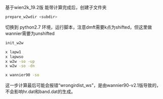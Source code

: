 基于wien2k_19.2版
能带计算完成后，创建子文件夹

```bash
prepare_w2wdir <subdir>
```

切换到 python2.7 环境，运行脚本，注意dmft需要k点为shifted，但这里做wannier需要为unshifted

```bash
init_w2w
```

```bash
x lapw1
x lapwso
x w2w -so -up
x w2w -so -dn
```

```bash
x wannier90 -so
```

这一步计算最后可能会报错“wrongirdist_ws”，是由wannier90-v2.1版导致的，不会影响hr.dat和band.dat的生成。